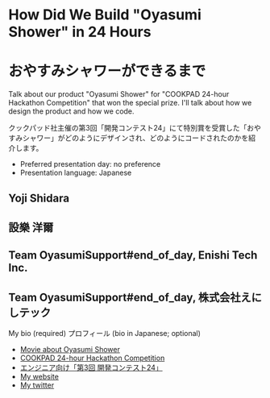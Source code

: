 # How Did We Build "Oyasumi Shower" in 24 Hours
# おやすみシャワーができるまで

Talk about our product "Oyasumi Shower" for "COOKPAD 24-hour Hackathon Competition" that won the special prize. I'll talk about how we design the product and how we code.

クックパッド社主催の第3回「開発コンテスト24」にて特別賞を受賞した「おやすみシャワー」がどのようにデザインされ、どのようにコードされたのかを紹介します。

- Preferred presentation day: no preference
- Presentation language: Japanese

## Yoji Shidara
## 設樂 洋爾

## Team OyasumiSupport#end_of_day, Enishi Tech Inc.
## Team OyasumiSupport#end_of_day, 株式会社えにしテック

My bio (required)
プロフィール (bio in Japanese; optional)

- [Movie about Oyasumi Shower](https://vimeo.com/42050759)
- [COOKPAD 24-hour Hackathon Competition](http://info.cookpad.com/24contest3_en)
- [エンジニア向け「第3回 開発コンテスト24」](http://info.cookpad.com/24contest3)
- [My website](http://darashi.net)
- [My twitter](https://twitter.com/#!/darashi)
